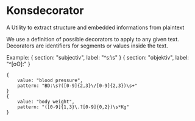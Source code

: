 # Konsdecorator

A Utility to extract structure and embedded informations from plaintext

We use a definition of possible decorators to apply to any given text.
Decorators are identifiers for segments or values inside the text.

Example:
	{
		section: "subjectiv",
		label: "^s:\s"
	}
	{ 
		section: "objektiv",
		label: "^[oO]:"
	}
	
	{
		value: "blood pressure",
		pattern: "BD:\s?([0-9]{2,3}\/[0-9]{2,3})\s+"
	}
	{
		value: "body weight",
		pattern: "([0-9]{1,3}\.?[0-9]{0,2})\s*Kg"
	}
	